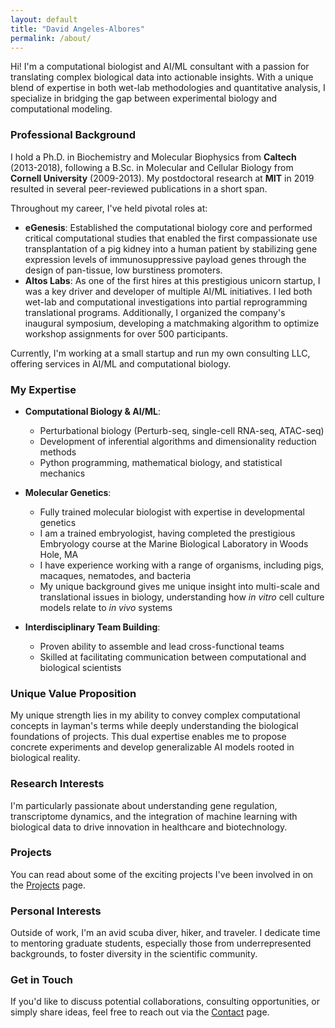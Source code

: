 ```yaml
---
layout: default
title: "David Angeles-Albores"
permalink: /about/
---
```


Hi! I'm a computational biologist and AI/ML consultant with a passion for translating complex biological data into actionable insights. With a unique blend of expertise in both wet-lab methodologies and quantitative analysis, I specialize in bridging the gap between experimental biology and computational modeling.

### Professional Background

I hold a Ph.D. in Biochemistry and Molecular Biophysics from **Caltech** (2013-2018), following a B.Sc. in Molecular and Cellular Biology from **Cornell University** (2009-2013). My postdoctoral research at **MIT** in 2019 resulted in several peer-reviewed publications in a short span.

Throughout my career, I've held pivotal roles at:

- **eGenesis**: Established the computational biology core and performed critical computational studies that enabled the first compassionate use transplantation of a pig kidney into a human patient by stabilizing gene expression levels of immunosuppressive payload genes through the design of pan-tissue, low burstiness promoters.
- **Altos Labs**: As one of the first hires at this prestigious unicorn startup, I was a key driver and developer of multiple AI/ML initiatives. I led both wet-lab and computational investigations into partial reprogramming translational programs. Additionally, I organized the company's inaugural symposium, developing a matchmaking algorithm to optimize workshop assignments for over 500 participants.

Currently, I'm working at a small startup and run my own consulting LLC, offering services in AI/ML and computational biology.

### My Expertise

- **Computational Biology & AI/ML**:
  - Perturbational biology (Perturb-seq, single-cell RNA-seq, ATAC-seq)
  - Development of inferential algorithms and dimensionality reduction methods
  - Python programming, mathematical biology, and statistical mechanics

- **Molecular Genetics**:
  - Fully trained molecular biologist with expertise in developmental genetics
  - I am a trained embryologist, having completed the prestigious Embryology course at the Marine Biological Laboratory in Woods Hole, MA
  - I have experience working with a range of organisms, including pigs, macaques, nematodes, and bacteria
  - My unique background gives me unique insight into multi-scale and translational issues in biology, understanding how *in vitro* cell culture models relate to *in vivo* systems

- **Interdisciplinary Team Building**:
  - Proven ability to assemble and lead cross-functional teams
  - Skilled at facilitating communication between computational and biological scientists

### Unique Value Proposition

My unique strength lies in my ability to convey complex computational concepts in layman's terms while deeply understanding the biological foundations of projects. This dual expertise enables me to propose concrete experiments and develop generalizable AI models rooted in biological reality.

### Research Interests

I'm particularly passionate about understanding gene regulation, transcriptome dynamics, and the integration of machine learning with biological data to drive innovation in healthcare and biotechnology.

### Projects

You can read about some of the exciting projects I've been involved in on the [Projects](/projects/) page.

### Personal Interests

Outside of work, I'm an avid scuba diver, hiker, and traveler. I dedicate time to mentoring graduate students, especially those from underrepresented backgrounds, to foster diversity in the scientific community.

### Get in Touch

If you'd like to discuss potential collaborations, consulting opportunities, or simply share ideas, feel free to reach out via the [Contact](/contact/) page.
